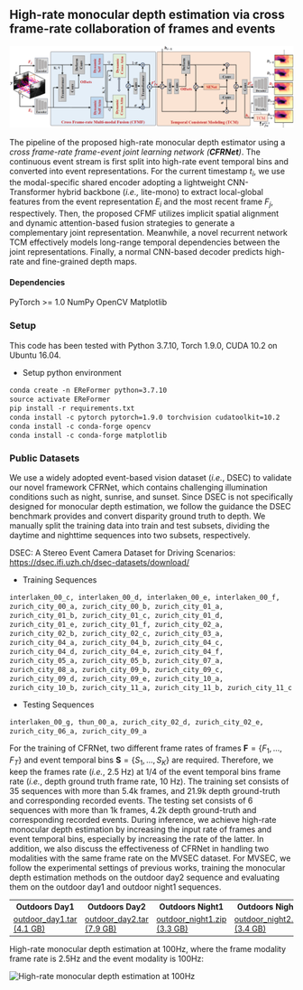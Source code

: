 ## High-rate monocular depth estimation via cross frame-rate collaboration of frames and events

![avatar](Pictures/framework.jpg)

The pipeline of the proposed high-rate monocular depth estimator using a *cross frame-rate frame-event joint learning network (**CFRNet**)*. The continuous event stream is first split into high-rate event temporal bins and converted into event representations. For the current timestamp $t_i$, we use the modal-specific shared encoder adopting a lightweight CNN-Transformer hybrid backbone (*i.e.,* lite-mono) to extract local-global features from the event representation $E_i$ and the most recent frame $F_j$, respectively. Then, the proposed CFMF utilizes implicit spatial alignment and dynamic attention-based fusion strategies to generate a complementary joint representation. Meanwhile, a novel  recurrent network TCM effectively models long-range temporal dependencies between the joint representations. Finally, a normal CNN-based decoder predicts high-rate and fine-grained depth maps.

#### Dependencies

PyTorch >= 1.0
NumPy
OpenCV
Matplotlib

### Setup
This code has been tested with Python 3.7.10, Torch 1.9.0, CUDA 10.2 on Ubuntu 16.04.

- Setup python environment
```
conda create -n EReFormer python=3.7.10
source activate EReFormer 
pip install -r requirements.txt
conda install -c pytorch pytorch=1.9.0 torchvision cudatoolkit=10.2
conda install -c conda-forge opencv
conda install -c conda-forge matplotlib
```

### Public Datasets

We use a widely adopted event-based vision dataset (*i.e.*, DSEC) to validate our novel framework CFRNet, which contains challenging illumination conditions such as night, sunrise, and sunset. Since DSEC is not specifically designed for monocular depth estimation, we follow the guidance the DSEC benchmark provides and convert disparity ground truth to depth. We manually split the training data into train and test subsets, dividing the daytime and nighttime sequences into two subsets, respectively. 

DSEC: A Stereo Event Camera Dataset for Driving Scenarios: https://dsec.ifi.uzh.ch/dsec-datasets/download/

- Training Sequences
```
interlaken_00_c, interlaken_00_d, interlaken_00_e, interlaken_00_f, zurich_city_00_a, zurich_city_00_b, zurich_city_01_a, zurich_city_01_b, zurich_city_01_c, zurich_city_01_d, zurich_city_01_e, zurich_city_01_f, zurich_city_02_a, zurich_city_02_b, zurich_city_02_c, zurich_city_03_a, zurich_city_04_a, zurich_city_04_b, zurich_city_04_c, zurich_city_04_d, zurich_city_04_e, zurich_city_04_f, zurich_city_05_a, zurich_city_05_b, zurich_city_07_a, zurich_city_08_a, zurich_city_09_b, zurich_city_09_c, zurich_city_09_d, zurich_city_09_e, zurich_city_10_a, zurich_city_10_b, zurich_city_11_a, zurich_city_11_b, zurich_city_11_c
```

- Testing Sequences
```
interlaken_00_g, thun_00_a, zurich_city_02_d, zurich_city_02_e, zurich_city_06_a, zurich_city_09_a
```

For the training of CFRNet, two different frame rates of frames $\boldsymbol{F} = \left\lbrace F_{1}, ..., F_{T}\right\rbrace$ and event temporal bins $\boldsymbol{S} = \left\lbrace S_{1}, ..., S_{K}\right\rbrace$ are required. Therefore, we keep the frames rate (*i.e.*, 2.5 Hz) at $1/4$ of the event temporal bins frame rate (*i.e.*, depth ground truth frame rate, 10 Hz). The training set consists of 35 sequences with more than 5.4k frames, and 21.9k depth ground-truth and corresponding recorded events. The testing set consists of 6 sequences with more than 1k frames, 4.2k depth ground-truth and corresponding recorded events. During inference, we achieve high-rate monocular depth estimation by increasing the input rate of frames and event temporal bins, especially by increasing the rate of the latter. In addition, we also discuss the effectiveness of CFRNet in handling two modalities with the same frame rate on the MVSEC dataset. For MVSEC, we follow the experimental settings of previous works, training the monocular depth estimation methods on the outdoor day2 sequence and evaluating them on the outdoor day1 and outdoor night1 sequences.

<table class="tg">
			<tr>
				<th class="tg-tpii">Outdoors Day1<br></th>
				<th class="tg-tpii">Outdoors Day2<br></th>
				<th class="tg-tpii">Outdoors Night1<br></th>
				<th class="tg-tpii">Outdoors Night2<br></th>
				<th class="tg-tpii">Outdoors Night3<br></th>
			</tr>
			<tr>
				<td class="tg-qlrr"><a href="[data/E2DEPTH/mvsec/mvsec_outdoor_day1.tar](https://rpg.ifi.uzh.ch/data/E2DEPTH/mvsec/mvsec_outdoor_day1.tar)">outdoor_day1.tar (4.1 GB)</a></td>
				<td class="tg-qlrr"><a href="data/E2DEPTH/mvsec/mvsec_outdoor_day2.tar">outdoor_day2.tar (7.9 GB)</a></td>
				<td class="tg-qlrr"><a href="data/E2DEPTH/mvsec/mvsec_outdoor_night1.tar">outdoor_night1.zip (3.3 GB)</a></td>
				<td class="tg-qlrr"><a href="data/E2DEPTH/mvsec/mvsec_outdoor_night2.tar">outdoor_night2.zip (3.4 GB)</a></td>
				<td class="tg-qlrr"><a href="data/E2DEPTH/mvsec/mvsec_outdoor_night3.tar">outdoor_night3.zip (3.0 GB)</a></td>
</tr>
</table>

High-rate monocular depth estimation at 100Hz, where the frame modality frame rate is 2.5Hz and the event modality is 100Hz:

![High-rate monocular depth estimation at 100Hz](https://github.com/liuxu0303/CFRNet/blob/main/High_rate_depth_100Hz.gif)
